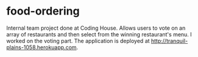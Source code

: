 food-ordering
=============

Internal team project done at Coding House. Allows users to vote on an array of restaurants and then select from the winning restaurant's menu. I worked on the voting part. The application is deployed at http://tranquil-plains-1058.herokuapp.com.
